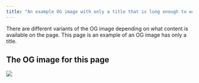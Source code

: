```yaml
---
title: "An example OG image with only a title that is long enough to wrap"
---
```


There are different variants of the OG image depending on what content is
available on the page. This page is an example of an OG image has only a title.

## The OG image for this page

<img src="./index.png"  />
